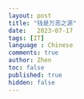 ```yaml
---
layout: post
title: "钱是万恶之源"
date:   2023-07-17
tags: [IT]
language : Chinese
comments: true
author: Zhen
toc: false
published: true
hidden: false
---
```


<!--stackedit_data:
eyJoaXN0b3J5IjpbLTQwMTkxMzYwMV19
-->